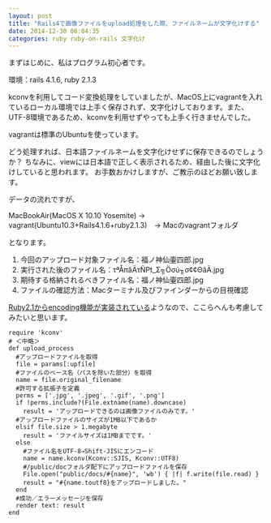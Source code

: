 ```yaml
---
layout: post
title: "Rails4で画像ファイルをupload処理をした際、ファイルネームが文字化けする"
date: 2014-12-30 06:04:35
categories: ruby ruby-on-rails 文字化け
---
```

<p>まずはじめに、私はプログラム初心者です。</p>

<p>環境：rails 4.1.6, ruby 2.1.3</p>

<p>kconvを利用してコード変換処理をしていましたが、MacOS上にvagrantを入れているローカル環境では上手く保存されず、文字化けしております。また、UTF-8環境であるため、kconvを利用せずやっても上手く行きませんでした。</p>

<p>vagrantは標準のUbuntuを使っています。</p>

<p>どう処理すれば、日本語ファイルネームを文字化けせずに保存できるのでしょうか？
ちなみに、viewには日本語で正しく表示されるため、経由した後に文字化けしていると思われます。
お手数おかけしますが、ご教示のほどお願い致します。</p>

<p>データの流れですが、</p>

<p>MacBookAir(MacOS X 10.10 Yosemite) → vagrant(Ubuntu10.3+Rails4.1.6+ruby2.1.3)　→ Macのvagrantフォルダ</p>

<p>となります。</p>

<ol>
<li>今回のアップロード対象ファイル名：福ノ神仙壷四郎.jpg</li>
<li>実行された後のファイル名：τªÅπâÄτÑ₧_Σ╗Öσú╖σ¢¢ΘâÄ.jpg</li>
<li>期待する格納されるべきファイル名：福ノ神仙壷四郎.jpg</li>
<li>ファイルの確認方法：Macターミナル及びファインダーからの目視確認</li>
</ol>

<p><a href="http://techracho.bpsinc.jp/baba/2013_12_26/15026" rel="nofollow">Ruby2.1からencoding機能が実装されている</a>ようなので、ここらへんも考慮してみたいと思います。</p>

<pre><code>require 'kconv'
# ＜中略＞
def upload_process
  #アップロードファイルを取得
  file = params[:upfile]
  #ファイルのベース名（パスを除いた部分）を取得
  name = file.original_filename
  #許可する拡張子を定義
  perms = ['.jpg', '.jpeg', '.gif', '.png']
  if !perms.include?(File.extname(name).downcase)
    result = 'アップロードできるのは画像ファイルのみです。'
  #アップロードファイルのサイズが1MB以下であるか
  elsif file.size &gt; 1.megabyte
    result = 'ファイルサイズは1MBまでです。'
  else
    #ファイル名をUTF-8→Shift-JISにエンコード
    name = name.kconv(Kconv::SJIS, Kconv::UTF8)
    #/public/docフォルダ配下にアップロードファイルを保存
    File.open("public/docs/#{name}", 'wb') { |f| f.write(file.read) }
    result = "#{name.toutf8}をアップロードしました。"
  end
  #成功／エラーメッセージを保存
  render text: result
end
</code></pre>
